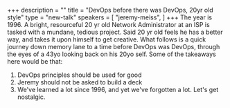 +++
description = ""
title = "DevOps before there was DevOps, 20yr old style"
type = "new-talk"
speakers = [
        "jeremy-meiss",
]
+++
The year is 1996. A bright, resourceful 20 yr old Network Administrator at an ISP is tasked with a mundane, tedious project. Said 20 yr old feels he has a better way, and takes it upon himself to get creative. What follows is a quick journey down memory lane to a time before DevOps was DevOps, through the eyes of a 43yo looking back on his 20yo self. Some of the takeaways here would be that:

1. DevOps principles should be used for good
2. Jeremy should not be asked to build a deck
3. We've learned a lot since 1996, and yet we've forgotten a lot. Let's get nostalgic.